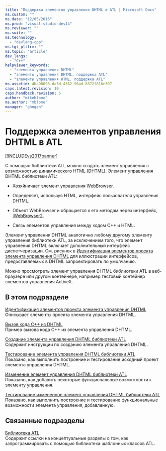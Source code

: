 ```yaml
---
title: "Поддержка элементов управления DHTML в ATL | Microsoft Docs"
ms.custom: ""
ms.date: "12/05/2016"
ms.prod: "visual-studio-dev14"
ms.reviewer: ""
ms.suite: ""
ms.technology: 
  - "devlang-cpp"
ms.tgt_pltfrm: ""
ms.topic: "article"
dev_langs: 
  - "C++"
helpviewer_keywords: 
  - "элементы управления DHTML"
  - "элементы управления DHTML, поддержка ATL"
  - "элементы управления HTML, поддержка ATL"
ms.assetid: 4ba98098-da5d-4362-96ad-8372f816c307
caps.latest.revision: 10
caps.handback.revision: 5
author: "mikeblome"
ms.author: "mblome"
manager: "ghogen"
---
```

# Поддержка элементов управления DHTML в ATL
[!INCLUDE[vs2017banner](../assembler/inline/includes/vs2017banner.md)]

С помощью библиотеки ATL можно создать элемент управления с возможностью динамического HTML \(DHTML\).  Элемент управления DHTML библиотеки ATL:  
  
-   Хозяйничает элемент управления WebBrowser.  
  
-   Определяет, используя HTML, интерфейс пользователя управления DHTML.  
  
-   Объект WebBrowser и обращается к его методам через интерфейс, [IWebBrowser2](https://msdn.microsoft.com/en-us/library/aa752127.aspx).  
  
-   Связь элементов управления между кодом C\+\+ и HTML.  
  
 Элемент управления DHTML аналогично любому другому элементу управления библиотеки ATL, за исключением того, что элемент управления DHTML включает дополнительный интерфейс диспетчеризации.  См. рисунок в [Идентификация элементов проекта элемента управления DHTML](../atl/identifying-the-elements-of-the-dhtml-control-project.md) для иллюстрации интерфейсов, предоставляемых в DHTML запроектировать по умолчанию.  
  
 Можно просмотреть элемент управления DHTML библиотеки ATL в веб\-браузере или другом контейнере, например тестовый контейнер элементов управления ActiveX.  
  
## В этом подразделе  
 [Идентификация элементов проекта элемента управления DHTML](../atl/identifying-the-elements-of-the-dhtml-control-project.md)  
 Описывает элементы проекта элемента управления DHTML.  
  
 [Вызов кода C\+\+ из DHTML](../Topic/Calling%20C++%20Code%20from%20DHTML.md)  
 Пример вызова кода C\+\+ из элемента управления DHTML.  
  
 [Создание элемента управления DHTML библиотеки ATL](../atl/creating-an-atl-dhtml-control.md)  
 Содержит инструкции по созданию элемента управления DHTML.  
  
 [Тестирование элемента управления DHTML библиотеки ATL](../atl/testing-the-atl-dhtml-control.md)  
 Показано, как выполнить построение и тестирование исходный проект элемента управления DHTML.  
  
 [Изменение элемент управления DHTML библиотеки ATL](../atl/modifying-the-atl-dhtml-control.md)  
 Показано, как добавить некоторые функциональные возможности к элементу управления.  
  
 [Тестирование измененное элемент управления DHTML библиотеки ATL](../atl/testing-the-modified-atl-dhtml-control.md)  
 Показано, как выполнить построение и тестирование функциональные возможности элемента управления, добавленную.  
  
## Связанные подразделы  
 [Библиотека ATL](../atl/active-template-library-atl-concepts.md)  
 Содержит ссылки на концептуальные разделы о том, как запрограммировать с помощью библиотека шаблонных классов ATL.